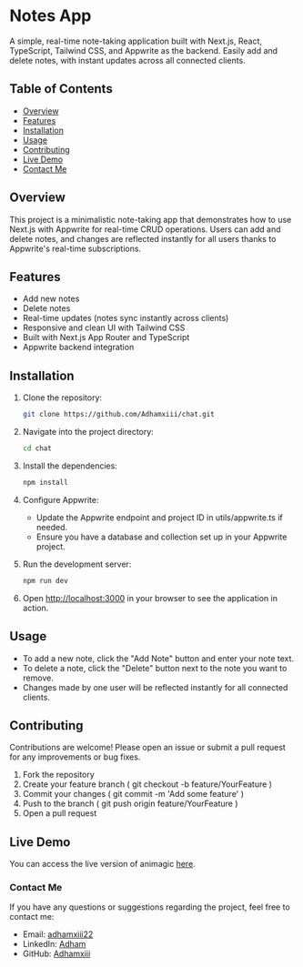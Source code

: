 # Notes App

A simple, real-time note-taking application built with Next.js, React, TypeScript, Tailwind CSS, and Appwrite as the backend. Easily add and delete notes, with instant updates across all connected clients.

## Table of Contents

- [Overview](#overview)
- [Features](#features)
- [Installation](#installation)
- [Usage](#usage)
- [Contributing](#contributing)
- [Live Demo](#live-demo)
- [Contact Me](#contact-me)

## Overview

This project is a minimalistic note-taking app that demonstrates how to use Next.js with Appwrite for real-time CRUD operations. Users can add and delete notes, and changes are reflected instantly for all users thanks to Appwrite's real-time subscriptions.

## Features

- Add new notes
- Delete notes
- Real-time updates (notes sync instantly across clients)
- Responsive and clean UI with Tailwind CSS
- Built with Next.js App Router and TypeScript
- Appwrite backend integration

## Installation

1. Clone the repository:

   ```bash
   git clone https://github.com/Adhamxiii/chat.git
   ```

2. Navigate into the project directory:

   ```bash
   cd chat
   ```

3. Install the dependencies:

   ```bash
   npm install
   ```

4. Configure Appwrite:

    - Update the Appwrite endpoint and project ID in utils/appwrite.ts if needed.
    - Ensure you have a database and collection set up in your Appwrite project.

5. Run the development server:

   ```bash
   npm run dev
   ```

6. Open [http://localhost:3000](http://localhost:3000) in your browser to see the application in action.

## Usage

- To add a new note, click the "Add Note" button and enter your note text.
- To delete a note, click the "Delete" button next to the note you want to remove.
- Changes made by one user will be reflected instantly for all connected clients.

## Contributing

Contributions are welcome! Please open an issue or submit a pull request for any improvements or bug fixes.

1. Fork the repository
2. Create your feature branch ( git checkout -b feature/YourFeature )
3. Commit your changes ( git commit -m 'Add some feature' )
4. Push to the branch ( git push origin feature/YourFeature )
5. Open a pull request

## Live Demo

You can access the live version of animagic [here](https://chat-blue-beta-31.vercel.app/).

### Contact Me

If you have any questions or suggestions regarding the project, feel free to contact me:

- Email: [adhamxiii22](mailto:adhamxiii22@gmail.com)
- LinkedIn: [Adham](https://www.linkedin.com/in/adhamnasser/)
- GitHub: [Adhamxiii](https://github.com/Adhamxiii)